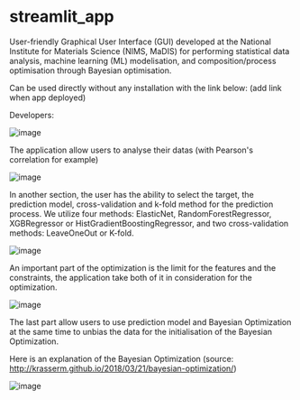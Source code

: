# streamlit_app
User-friendly Graphical User Interface (GUI) developed at the National Institute for Materials Science (NIMS, MaDIS) for performing statistical data analysis, machine learning (ML) modelisation, and composition/process optimisation through Bayesian optimisation.

Can be used directly without any installation with the link below:
(add link when app deployed)

Developers:

![image](https://user-images.githubusercontent.com/108456770/215394202-2cba72ef-816d-4e05-af71-78343b82b6e4.png)

The application allow users to analyse their datas (with Pearson's correlation for example)

![image](https://user-images.githubusercontent.com/108456770/215394372-e75f476c-6d9e-4803-9e5a-8ddaaff11b86.png)

In another section, the user has the ability to select the target, the prediction model, cross-validation and k-fold method for the prediction process.
We utilize four methods: ElasticNet, RandomForestRegressor, XGBRegressor or HistGradientBoostingRegressor, and two cross-validation methods: LeaveOneOut or K-fold.

![image](https://user-images.githubusercontent.com/108456770/215394425-03f5c70b-39cc-41a7-a8d4-4f9b0e6daf14.png)

An important part of the optimization is the limit for the features and the constraints, the application take both of it in consideration for the optimization.

![image](https://user-images.githubusercontent.com/108456770/215394498-d42ecad5-b5e2-4363-902d-f85e33951773.png)

The last part allow users to use prediction model and Bayesian Optimization at the same time to unbias the data for the initialisation of the Bayesian Optimization.

Here is an explanation of the Bayesian Optimization (source: http://krasserm.github.io/2018/03/21/bayesian-optimization/)

![image](https://user-images.githubusercontent.com/108456770/215394614-fa624138-568c-4951-b6e7-a4e9c3e005e0.png)

